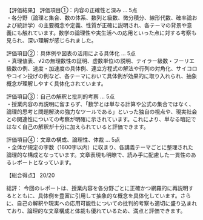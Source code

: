 【評価結果】
評価項目①：内容の正確性と深み … 5点  
・各分野（論理と集合、数の体系、数列と級数、微分積分、線形代数、確率論および統計学）の主要概念や定義、性質が正確に説明され、各テーマの背景や意義にも触れています。数学の論理性や実生活への応用といった点に対する考察も見られ、深い理解が感じられました。

評価項目②：具体例や図表の活用による具体化 … 5点  
・真理値表、√2の無理数性の証明、虚数単位iの説明、テイラー級数・フーリエ級数の例、速度・加速度の具体例、連立方程式の解法や行列の対角化、サイコロやコイン投げの例など、各テーマにおいて具体例が効果的に取り入れられ、抽象概念が理解しやすく具体化されています。

評価項目③：自己の解釈と批判的考察 … 5点  
・授業内容の再説明に留まらず、「数学とは単なる計算や公式の集合ではなく、論理的思考と問題解決の強力なツールである」といった独自の視点や、現実社会との関連性についての考察が明確に示されています。これにより、単なる暗記ではなく自己の解釈が十分に加えられていると評価できます。

評価項目④：文章の構成、論理性、体裁 … 5点  
・全体が規定の字数（1600字以内）に収まり、各講義テーマごとに整理された論理的な構成となっています。文章表現も明瞭で、読み手に配慮した一貫性のあるレポートとなっています。

【総合得点】 20/20

総評：
今回のレポートは、授業内容を各分野ごとに正確かつ網羅的に再説明するとともに、具体例を豊富に引用して抽象的な概念を具体化しています。さらに、自己の解釈や現実への応用可能性についての批判的考察も適切に盛り込まれており、論理的な文章構成と体裁も優れているため、満点と評価できます。